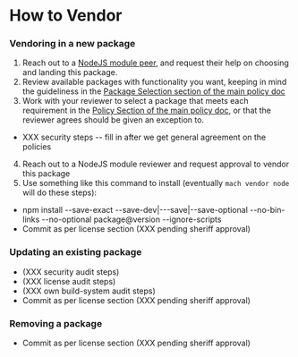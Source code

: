 # How to Vendor

### Vendoring in a new package

1. Reach out to a [NodeJS module peer](XXXLINKME), and request their help on
  choosing and landing this package.
2. Review available packages with functionality you want, keeping in mind the
  guideliness in the [Package Selection section of the main policy
  doc](./index#package-selection)
3. Work with your reviewer to select a package that meets each requirement in
   the [Policy Section of the main policy doc](./index#policy), or that the
   reviewer agrees should be given an exception to.
  - XXX security steps -- fill in after we get general agreement on the policies
4. Reach out to a NodeJS module reviewer and request approval to vendor this package
5. Use something like this command to install (eventually `mach vendor node` will do these steps):
- npm install --save-exact --save-dev|---save|--save-optional --no-bin-links
  --no-optional package@version --ignore-scripts
- Commit as per license section (XXX pending sheriff approval)

### Updating an existing package

- (XXX security audit steps)
- (XXX license audit steps)
- (XXX own build-system audit steps)
- Commit as per license section (XXX pending sheriff approval)

### Removing a package

- Commit as per license section (XXX pending sheriff approval)
